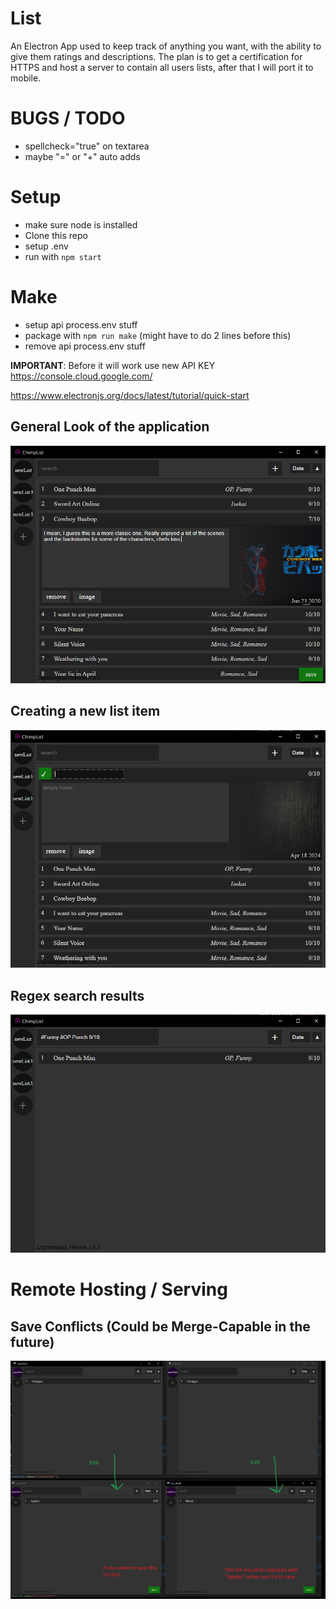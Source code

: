 # List
An Electron App used to keep track of anything you want, with the ability to give them ratings and descriptions. The plan is to get a certification for HTTPS and host a server to contain all users lists, after that I will port it to mobile.

# BUGS / TODO
- spellcheck="true" on textarea
- maybe "=" or "+" auto adds

# Setup
- make sure node is installed
- Clone this repo
- setup .env
- run with `npm start`

# Make
- setup api process.env stuff
- package with `npm run make` (might have to do 2 lines before this)
- remove api process.env stuff

**IMPORTANT**: Before it will work use new API KEY https://console.cloud.google.com/

https://www.electronjs.org/docs/latest/tutorial/quick-start


## General Look of the application
![General Image](Images/CL-main.png)

## Creating a new list item
![Creating a new List Item](Images/CL-new.png)

## Regex search results
![Regex search results](Images/CL-search.png)

# Remote Hosting / Serving

## Save Conflicts (Could be Merge-Capable in the future)
![Save Conflicts](Images/SaveConflict.png)